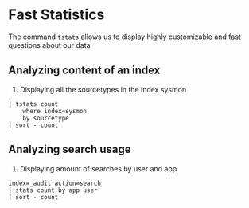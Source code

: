 # Fast Statistics

The command `tstats` allows us to display highly customizable and fast questions about our data

## Analyzing content of an index
1. Displaying all the sourcetypes in the index sysmon
```spl
| tstats count
    where index=sysmon
    by sourcetype
| sort - count
```

## Analyzing search usage
1. Displaying amount of searches by user and app
```spl
index=_audit action=search
| stats count by app user
| sort - count
```